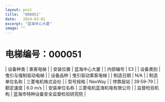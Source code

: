 ```yaml
---
layout: post
title:  "000051"
date:   2024-03-01
excerpt: "蓝海中心大厦"
image: ""
---
```


# 电梯编号：000051

| 设备种类     | 乘客电梯                             |
| 安装位置     | 蓝海中心大厦                 |
| 内部编号     | E3                 |
| 设备类别     | 曳引与强制驱动电梯               |
| 设备品种     | 曳引驱动乘客电梯                 |
| 制造日期     | N/A                 |
| 制造单位名称 | 三菱电机株式会社             |
| 型号规格     | NexWay                           |
| 停靠层站     | 39·59-79                           |
| 额定速度     | 6.0 m/s                           |
| 安装单位名称 | 三菱电机蓝海机电有限公司 |
| 监督检验机构 | 蓝海市特种设备安全监督检验研究院 |

